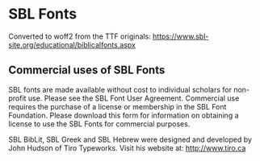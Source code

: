 # SBL Fonts

Converted to woff2 from the TTF originals:
https://www.sbl-site.org/educational/biblicalfonts.aspx

## Commercial uses of SBL Fonts

SBL fonts are made available without cost to individual scholars for non-profit use. Please see the SBL Font User Agreement. Commercial use requires the purchase of a license or membership in the SBL Font Foundation. Please download this form for information on obtaining a license to use the SBL Fonts for commercial purposes.

SBL BibLit, SBL Greek and SBL Hebrew were designed and developed by John Hudson of Tiro Typeworks. Visit his website at:
http://www.tiro.ca 
